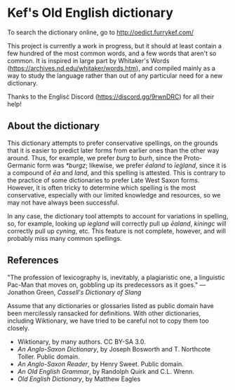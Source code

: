 # Kef's Old English dictionary

To search the dictionary online, go to http://oedict.furrykef.com/

This project is currently a work in progress, but it should at least contain a few hundred of the most common words, and a few words that aren't so common. It is inspired in large part by Whitaker's Words (https://archives.nd.edu/whitaker/words.htm), and compiled mainly as a way to study the language rather than out of any particular need for a new dictionary.

Thanks to the Englisċ Discord (https://discord.gg/9rwnDRC) for all their help!


## About the dictionary

This dictionary attempts to prefer conservative spellings, on the grounds that it is easier to predict later forms from earlier ones than the other way around. Thus, for example, we prefer _burg_ to _burh_, since the Proto-Germanic form was _*burgz_; likewise, we prefer _ēaland_ to _īeġland_, since it is a compound of _ēa_ and _land_, and this spelling is attested. This is contrary to the practice of some dictionaries to prefer Late West Saxon forms. However, it is often tricky to determine which spelling is the most conservative, especially with our limited knowledge and resources, so we may not have always been successful.

In any case, the dictionary tool attempts to account for variations in spelling, so, for example, looking up _iegland_ will correctly pull up _ēaland_, _kiningc_ will correctly pull up _cyning_, etc. This feature is not complete, however, and will probably miss many common spellings.


## References

"The profession of lexicography is, inevitably, a plagiaristic one, a linguistic Pac-Man that moves on, gobbling up its predecessors as it goes." — Jonathon Green, _Cassell's Dictionary of Slang_

Assume that any dictionaries or glossaries listed as public domain have been mercilessly ransacked for definitions. With other dictionaries, including Wiktionary, we have tried to be careful not to copy them too closely.

* Wiktionary, by many authors. CC BY-SA 3.0.
* _An Anglo-Saxon Dictionary_, by Joseph Bosworth and T. Northcote Toller. Public domain.
* _An Anglo-Saxon Reader_, by Henry Sweet. Public domain.
* _An Old English Grammar_, by Randolph Quirk and C.L. Wrenn.
* _Old English Dictionary_, by Matthew Eagles


